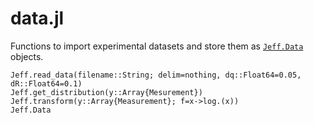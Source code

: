 # data.jl

Functions to import experimental datasets and store them as [`Jeff.Data`](@ref) objects. 

```@docs
Jeff.read_data(filename::String; delim=nothing, dq::Float64=0.05, dR::Float64=0.1)
Jeff.get_distribution(y::Array{Mesurement})
Jeff.transform(y::Array{Measurement}; f=x->log.(x))
Jeff.Data
```